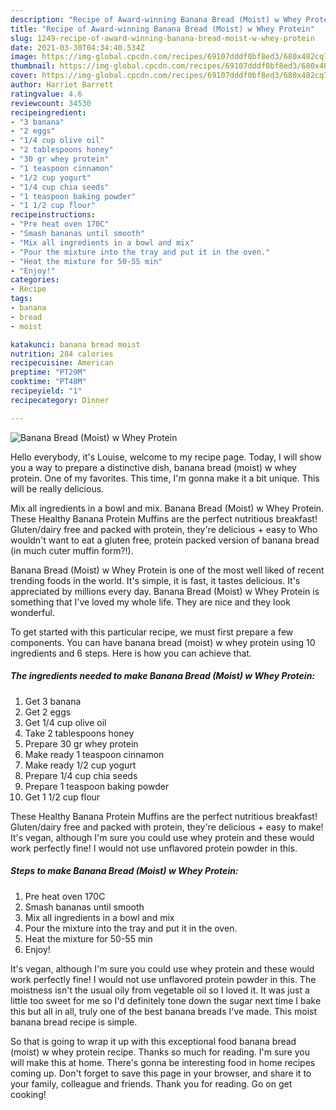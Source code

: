 ```yaml
---
description: "Recipe of Award-winning Banana Bread (Moist) w Whey Protein"
title: "Recipe of Award-winning Banana Bread (Moist) w Whey Protein"
slug: 1249-recipe-of-award-winning-banana-bread-moist-w-whey-protein
date: 2021-03-30T04:34:40.534Z
image: https://img-global.cpcdn.com/recipes/69107dddf0bf8ed3/680x482cq70/banana-bread-moist-w-whey-protein-recipe-main-photo.jpg
thumbnail: https://img-global.cpcdn.com/recipes/69107dddf0bf8ed3/680x482cq70/banana-bread-moist-w-whey-protein-recipe-main-photo.jpg
cover: https://img-global.cpcdn.com/recipes/69107dddf0bf8ed3/680x482cq70/banana-bread-moist-w-whey-protein-recipe-main-photo.jpg
author: Harriet Barrett
ratingvalue: 4.6
reviewcount: 34530
recipeingredient:
- "3 banana"
- "2 eggs"
- "1/4 cup olive oil"
- "2 tablespoons honey"
- "30 gr whey protein"
- "1 teaspoon cinnamon"
- "1/2 cup yogurt"
- "1/4 cup chia seeds"
- "1 teaspoon baking powder"
- "1 1/2 cup flour"
recipeinstructions:
- "Pre heat oven 170C"
- "Smash bananas until smooth"
- "Mix all ingredients in a bowl and mix"
- "Pour the mixture into the tray and put it in the oven."
- "Heat the mixture for 50-55 min"
- "Enjoy!"
categories:
- Recipe
tags:
- banana
- bread
- moist

katakunci: banana bread moist 
nutrition: 284 calories
recipecuisine: American
preptime: "PT29M"
cooktime: "PT48M"
recipeyield: "1"
recipecategory: Dinner

---
```



![Banana Bread (Moist) w Whey Protein](https://img-global.cpcdn.com/recipes/69107dddf0bf8ed3/680x482cq70/banana-bread-moist-w-whey-protein-recipe-main-photo.jpg)

Hello everybody, it's Louise, welcome to my recipe page. Today, I will show you a way to prepare a distinctive dish, banana bread (moist) w whey protein. One of my favorites. This time, I'm gonna make it a bit unique. This will be really delicious.

Mix all ingredients in a bowl and mix. Banana Bread (Moist) w Whey Protein. These Healthy Banana Protein Muffins are the perfect nutritious breakfast! Gluten/dairy free and packed with protein, they&#39;re delicious + easy to Who wouldn&#39;t want to eat a gluten free, protein packed version of banana bread (in much cuter muffin form?!).

Banana Bread (Moist) w Whey Protein is one of the most well liked of recent trending foods in the world. It's simple, it is fast, it tastes delicious. It's appreciated by millions every day. Banana Bread (Moist) w Whey Protein is something that I've loved my whole life. They are nice and they look wonderful.


To get started with this particular recipe, we must first prepare a few components. You can have banana bread (moist) w whey protein using 10 ingredients and 6 steps. Here is how you can achieve that.

<!--inarticleads1-->

##### The ingredients needed to make Banana Bread (Moist) w Whey Protein:

1. Get 3 banana
1. Get 2 eggs
1. Get 1/4 cup olive oil
1. Take 2 tablespoons honey
1. Prepare 30 gr whey protein
1. Make ready 1 teaspoon cinnamon
1. Make ready 1/2 cup yogurt
1. Prepare 1/4 cup chia seeds
1. Prepare 1 teaspoon baking powder
1. Get 1 1/2 cup flour


These Healthy Banana Protein Muffins are the perfect nutritious breakfast! Gluten/dairy free and packed with protein, they&#39;re delicious + easy to make! It&#39;s vegan, although I&#39;m sure you could use whey protein and these would work perfectly fine! I would not use unflavored protein powder in this. 

<!--inarticleads2-->

##### Steps to make Banana Bread (Moist) w Whey Protein:

1. Pre heat oven 170C
1. Smash bananas until smooth
1. Mix all ingredients in a bowl and mix
1. Pour the mixture into the tray and put it in the oven.
1. Heat the mixture for 50-55 min
1. Enjoy!


It&#39;s vegan, although I&#39;m sure you could use whey protein and these would work perfectly fine! I would not use unflavored protein powder in this. The moistness isn&#39;t the usual oily from vegetable oil so I loved it. It was just a little too sweet for me so I&#39;d definitely tone down the sugar next time I bake this but all in all, truly one of the best banana breads I&#39;ve made. This moist banana bread recipe is simple. 

So that is going to wrap it up with this exceptional food banana bread (moist) w whey protein recipe. Thanks so much for reading. I'm sure you will make this at home. There's gonna be interesting food in home recipes coming up. Don't forget to save this page in your browser, and share it to your family, colleague and friends. Thank you for reading. Go on get cooking!
